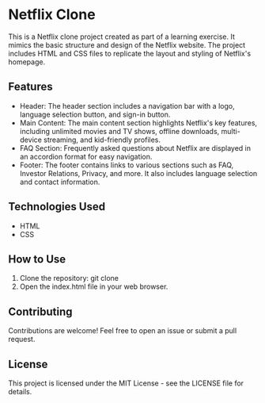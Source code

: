 # Netflix Clone

This is a Netflix clone project created as part of a learning exercise. It mimics the basic structure and design of the Netflix website. The project includes HTML and CSS files to replicate the layout and styling of Netflix's homepage.

## Features

- Header: The header section includes a navigation bar with a logo, language selection button, and sign-in button.
-  Main Content: The main content section highlights Netflix's key features, including unlimited movies and TV shows, offline downloads, multi-device streaming, and kid-friendly profiles.
-  FAQ Section: Frequently asked questions about Netflix are displayed in an accordion format for easy navigation.
-  Footer: The footer contains links to various sections such as FAQ, Investor Relations, Privacy, and more. It also includes language selection and contact information.

## Technologies Used
- HTML
- CSS

## How to Use

1. Clone the repository: git clone <repository-url>
2. Open the index.html file in your web browser.

## Contributing

Contributions are welcome! Feel free to open an issue or submit a pull request.

## License

This project is licensed under the MIT License - see the LICENSE file for details.
